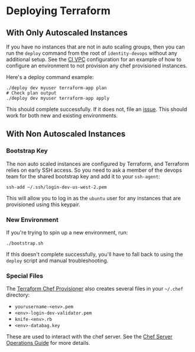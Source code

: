 # Deploying Terraform

## With Only Autoscaled Instances

If you have no instances that are not in auto scaling groups, then you can run
the `deploy` command from the root of `identity-devops` without any additional
setup.  See the [CI VPC](../testing/ci-vpc.md) configuration for an example of
how to configure an environment to not provision any chef provisioned instances.

Here's a deploy command example:

```
./deploy dev myuser terraform-app plan
# Check plan output
./deploy dev myuser terraform-app apply
```

This should complete successfully.  If it does not, file an
[issue](https://github.com/18F/identity-devops-private/issues/new?labels[]=bug).
This should work for both new and existing environments.

## With Non Autoscaled Instances

### Bootstrap Key

The non auto scaled instances are configured by Terraform, and Terraform relies
on early SSH access.  So you need to ask a member of the devops team for the
shared bootstrap key and add it to your `ssh-agent`:

```shell
ssh-add ~/.ssh/login-dev-us-west-2.pem
```

This will allow you to log in as the `ubuntu` user for any instances that are
provisioned using this keypair.

### New Environment

If you're trying to spin up a new environment, run:

```
./bootstrap.sh
```

If this doesn't complete successfully, you'll have to fall back to using the
`deploy` script and manual troubleshooting.

### Special Files

The [Terraform Chef
Provisioner](https://github.com/18F/identity-devops/blob/master/terraform-app/chef.tf#L69)
also creates several files in your `~/.chef` directory:

* `yourusername-<env>.pem`
* `<env>-login-dev-validator.pem`
* `knife-<env>.rb`
* `<env>-databag.key`

These are used to interact with the chef server.  See the [Chef Server
Operations Guide](../operations/chef-server.md) for more details.
